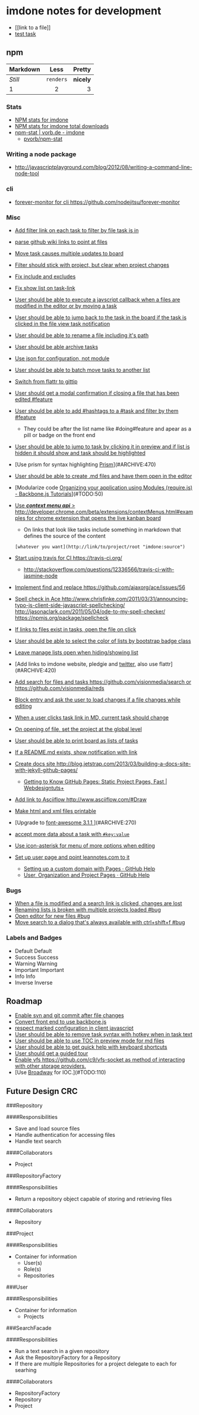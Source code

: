imdone notes for development
==========
- [[link to a file]]
- [test task](#ARCHIVE:710)
## npm

Markdown | Less | Pretty
--- | :---: | ---:
*Still* | `renders` | **nicely**
1 | 2 | 3

### Stats  
- [NPM stats for imdone](http://isaacs.iriscouch.com/downloads/_design/app/_view/pkg?group_level=3&end_key=[%22imdone%22]&start_key=[%22imdone%22,{}]&descending=true)
- [NPM stats for imdone total downloads](http://isaacs.iriscouch.com/downloads/_design/app/_view/pkg?group_level=1&start_key=["imdone"]&end_key=["imdone",{}])
- [npm-stat | vorb.de - imdone](http://npm-stat.vorb.de/charts.html?package=imdone)
    - [pvorb/npm-stat](https://github.com/pvorb/npm-stat)

### Writing a node package
- <http://javascriptplayground.com/blog/2012/08/writing-a-command-line-node-tool>

### cli
- [forever-monitor for cli <https://github.com/nodejitsu/forever-monitor>](#ARCHIVE:630)

### Misc
- [Add filter link on each task to filter by file task is in](#ARCHIVE:220)
- [parse github wiki links to point at files](#ARCHIVE:360)
- [Move task causes multiple updates to board](#ARCHIVE:370)
- [Filter should stick with project, but clear when project changes](#ARCHIVE:310)
- [Fix include and excludes](#ARCHIVE:350)
- [Fix show list on task-link](#ARCHIVE:400) 
- [User should be able to execute a javscript callback when a files are modified in the editor or by moving a task](#ARCHIVE:340)
- [User should be able to jump back to the task in the board if the task is clicked in the file view task notification](#ARCHIVE:380)
- [User should be able to rename a file including it's path](#PLANNING:80)
- [User should be able archive tasks](#ARCHIVE:180)
- [Use json for configuration, not module](#PLANNING:50)
- [User should be able to batch move tasks to another list](#ARCHIVE:190)
- [Switch from flattr to gittip](#ARCHIVE:330)
- [User should get a modal confirmation if closing a file that has been edited #feature](#ARCHIVE:440)
- [User should be able to add #hashtags to a #task and filter by them #feature](#TODO:120)
    - They could be after the list name like #doing#feature and apear as a pill or badge on the front end
- [User should be able to jump to task by clicking it in preview and if list is hidden it should show and task should be highlighted](#ARCHIVE:430)
- [Use prism for syntax highlighting [Prism](http://prismjs.com/)](#ARCHIVE:470)
- [User should be able to create .md files and have them open in the editor](#ARCHIVE:240)
- [Modularize code [Organizing your application using Modules (require.js) - Backbone.js Tutorials](http://backbonetutorials.com/organizing-backbone-using-modules/)](#TODO:50)
- [Use ***context menu api*** > <http://developer.chrome.com/beta/extensions/contextMenus.html#examples> for chrome extension that opens the live kanban board](#TODO:140)
	- On links that look like tasks include something in markdown that defines the source of the content

	`[whatever you want](http://link/to/project/root "imdone:source")`

- [Start using travis for CI <https://travis-ci.org/>](#ARCHIVE:320)
    - <http://stackoverflow.com/questions/12336566/travis-ci-with-jasmine-node>
- [Implement find and replace <https://github.com/ajaxorg/ace/issues/56>](#TODO:130)
- [Spell check in Ace <http://www.chrisfinke.com/2011/03/31/announcing-typo-js-client-side-javascript-spellchecking/> <http://jasonaclark.com/2011/05/04/ode-to-my-spell-checker/> <https://npmjs.org/package/spellcheck>](#TODO:70)
- [If links to files exist in tasks, open the file on click](#ARCHIVE:530)
- [User should be able to select the color of lists by bootstrap badge class](#TODO:100)
- [Leave manage lists open when hiding/showing list](#ARCHIVE:690)
- [Add links to imdone website, pledgie and [twitter](https://twitter.com/about/resources/buttons#tweet), also use flattr](#ARCHIVE:420)
- [Add search for files and tasks <https://github.com/visionmedia/search> or <https://github.com/visionmedia/reds>](#ARCHIVE:490)
- [Block entry and ask the user to load changes if a file changes while editing](#TODO:80)
- [When a user clicks task link in MD, current task should change](#ARCHIVE:410)
- [On opening of file, set the project at the global level](#ARCHIVE:200)
- [User should be able to print board as lists of tasks](#ARCHIVE:500)
- [If a README.md exists, show notification with link](#ARCHIVE:550)
- [Create docs site <http://blog.jetstrap.com/2013/03/building-a-docs-site-with-jekyll-github-pages/>](#ARCHIVE:460)
    - [Getting to Know GitHub Pages: Static Project Pages, Fast | Webdesigntuts+](http://webdesign.tutsplus.com/tutorials/applications/getting-to-know-github-pages-static-project-pages-fast/) 
- [Add link to Asciiflow <http://www.asciiflow.com/#Draw>](#TODO:60)
- [Make html and xml files printable](#ARCHIVE:510)
- [Upgrade to [font-awesome 3.1.1 ](http://fortawesome.github.io/Font-Awesome/icons/)](#ARCHIVE:270)
- [accept more data about a task with `#key:value`](#PLANNING:110)
- [Use icon-asterisk for menu of more options when editing](#PLANNING:120)
- [Set up user page and point leannotes.com to it](#ARCHIVE:300)
    - [Setting up a custom domain with Pages · GitHub Help](https://help.github.com/articles/setting-up-a-custom-domain-with-pages)
    - [User, Organization and Project Pages · GitHub Help](https://help.github.com/articles/user-organization-and-project-pages)
### Bugs
- [When a file is modified and a search link is clicked, changes are lost](#ARCHIVE:230)
- [Renaming lists is broken with multiple projects loaded #bug](#ARCHIVE:640)
- [Open editor for new files #bug](#ARCHIVE:280) 
- [Move search to a dialog that's always available with ctrl+shift+f #bug](#ARCHIVE:480)

### Labels and Badges
- Default <span class="label">Default</span>
- Success <span class="label label-success">Success</span>
- Warning <span class="label label-warning">Warning</span>
- Important	<span class="label label-important">Important</span>
- Info <span class="label label-info">Info</span>
- Inverse <span class="label label-inverse">Inverse</span>

Roadmap
----
- [Enable svn and git commit after file changes](#ARCHIVE:260)
- [Convert front end to use backbone.js](#TODO:90)
- [respect marked configuration in client javascript](#TODO:160)
- [User should be able to remove task syntax with hotkey when in task text](#PLANNING:90)
- [User should be able to use TOC in preview mode for md files](#ARCHIVE:450)
- [User should be able to get quick help with keyboard shortcuts](#PLANNING:130)
- [User should get a guided tour](#TODO:150)
- [Enable vfs <https://github.com/c9/vfs-socket> as method of interacting with other storage providers.](#ARCHIVE:290)
- [Use [Broadway](https://npmjs.org/package/broadway) for IOC.](#TODO:110)

Future Design CRC
----

###Repository

####Responsibilities
- Save and load source files
- Handle authentication for accessing files
- Handle text search

####Collaborators
- Project

###RepositoryFactory

####Responsibilities
- Return a repository object capable of storing and retrieving files

####Collaborators
- Repository

###Project

####Responsibilities
- Container for information
    - User(s)
    - Role(s)
    - Repositories

###User

####Responsibilities
- Container for information
    - Projects

###SearchFacade

####Responsibilities
- Run a text search in a given repository
- Ask the RepositoryFactory for a Repository
- If there are multiple Repositories for a project delegate to each for searhing

####Collaborators
- RepositoryFactory
- Repository
- Project









